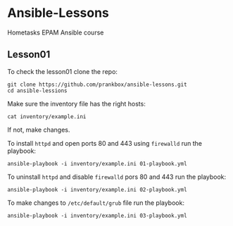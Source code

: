 # Ansible-Lessons
Hometasks EPAM Ansible course

## Lesson01

To check the lesson01 clone the repo:
```
git clone https://github.com/prankbox/ansible-lessons.git
cd ansible-lessions
```

Make sure the inventory file has the right hosts:
```
cat inventory/example.ini
```
If not, make changes.

To install `httpd` and open ports 80 and 443 using `firewalld` run the playbook:
```
ansible-playbook -i inventory/example.ini 01-playbook.yml
```

To uninstall `httpd` and disable `firewalld` pors 80 and 443 run the playbook:
```
ansible-playbook -i inventory/example.ini 02-playbook.yml
```

To make changes to `/etc/default/grub` file run the playbook:
```
ansible-playbook -i inventory/example.ini 03-playbook.yml
```
